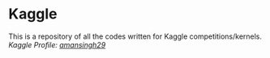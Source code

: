 # Kaggle
This is a repository of all the codes written for Kaggle competitions/kernels.<br>
<i>Kaggle Profile: [amansingh29](https://www.kaggle.com/amansingh29)</i>
